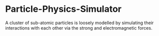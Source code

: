 # Particle-Physics-Simulator
A cluster of sub-atomic particles is loosely modelled by simulating their interactions with each other via the strong and electromagnetic forces.
